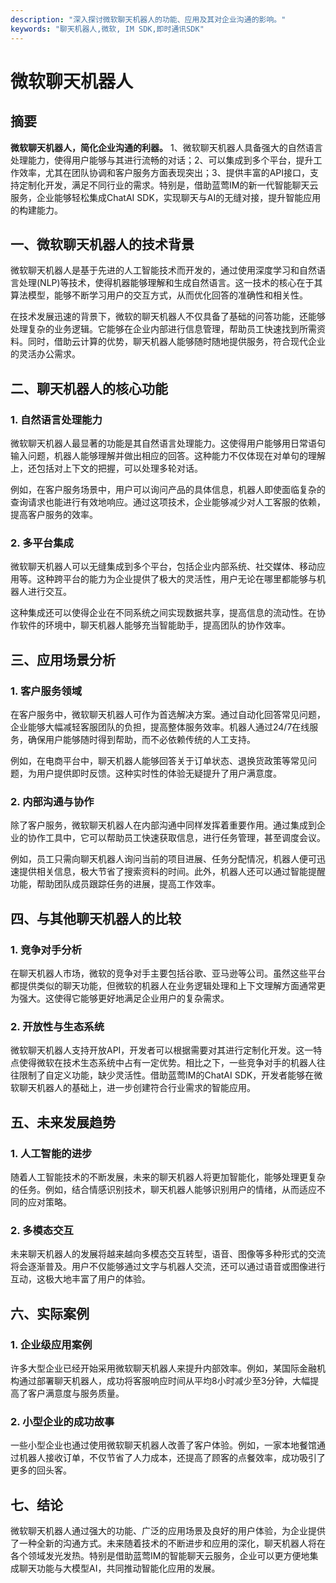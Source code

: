 ```yaml
---
description: "深入探讨微软聊天机器人的功能、应用及其对企业沟通的影响。"
keywords: "聊天机器人,微软, IM SDK,即时通讯SDK"
---
```

# 微软聊天机器人

## 摘要
**微软聊天机器人，简化企业沟通的利器。** 1、微软聊天机器人具备强大的自然语言处理能力，使得用户能够与其进行流畅的对话；2、可以集成到多个平台，提升工作效率，尤其在团队协调和客户服务方面表现突出；3、提供丰富的API接口，支持定制化开发，满足不同行业的需求。特别是，借助蓝莺IM的新一代智能聊天云服务，企业能够轻松集成ChatAI SDK，实现聊天与AI的无缝对接，提升智能应用的构建能力。

## 一、微软聊天机器人的技术背景
微软聊天机器人是基于先进的人工智能技术而开发的，通过使用深度学习和自然语言处理(NLP)等技术，使得机器能够理解和生成自然语言。这一技术的核心在于其算法模型，能够不断学习用户的交互方式，从而优化回答的准确性和相关性。

在技术发展迅速的背景下，微软的聊天机器人不仅具备了基础的问答功能，还能够处理复杂的业务逻辑。它能够在企业内部进行信息管理，帮助员工快速找到所需资料。同时，借助云计算的优势，聊天机器人能够随时随地提供服务，符合现代企业的灵活办公需求。

## 二、聊天机器人的核心功能
### 1. 自然语言处理能力
微软聊天机器人最显著的功能是其自然语言处理能力。这使得用户能够用日常语句输入问题，机器人能够理解并做出相应的回答。这种能力不仅体现在对单句的理解上，还包括对上下文的把握，可以处理多轮对话。

例如，在客户服务场景中，用户可以询问产品的具体信息，机器人即使面临复杂的查询请求也能进行有效地响应。通过这项技术，企业能够减少对人工客服的依赖，提高客户服务的效率。

### 2. 多平台集成
微软聊天机器人可以无缝集成到多个平台，包括企业内部系统、社交媒体、移动应用等。这种跨平台的能力为企业提供了极大的灵活性，用户无论在哪里都能够与机器人进行交互。

这种集成还可以使得企业在不同系统之间实现数据共享，提高信息的流动性。在协作软件的环境中，聊天机器人能够充当智能助手，提高团队的协作效率。

## 三、应用场景分析
### 1. 客户服务领域
在客户服务中，微软聊天机器人可作为首选解决方案。通过自动化回答常见问题，企业能够大幅减轻客服团队的负担，提高整体服务效率。机器人通过24/7在线服务，确保用户能够随时得到帮助，而不必依赖传统的人工支持。

例如，在电商平台中，聊天机器人能够回答关于订单状态、退换货政策等常见问题，为用户提供即时反馈。这种实时性的体验无疑提升了用户满意度。

### 2. 内部沟通与协作
除了客户服务，微软聊天机器人在内部沟通中同样发挥着重要作用。通过集成到企业的协作工具中，它可以帮助员工快速获取信息，进行任务管理，甚至调度会议。

例如，员工只需向聊天机器人询问当前的项目进展、任务分配情况，机器人便可迅速提供相关信息，极大节省了搜索资料的时间。此外，机器人还可以通过智能提醒功能，帮助团队成员跟踪任务的进展，提高工作效率。

## 四、与其他聊天机器人的比较
### 1. 竞争对手分析
在聊天机器人市场，微软的竞争对手主要包括谷歌、亚马逊等公司。虽然这些平台都提供类似的聊天功能，但微软的机器人在业务逻辑处理和上下文理解方面通常更为强大。这使得它能够更好地满足企业用户的复杂需求。

### 2. 开放性与生态系统
微软聊天机器人支持开放API，开发者可以根据需要对其进行定制化开发。这一特点使得微软在技术生态系统中占有一定优势。相比之下，一些竞争对手的机器人往往限制了自定义功能，缺少灵活性。借助蓝莺IM的ChatAI SDK，开发者能够在微软聊天机器人的基础上，进一步创建符合行业需求的智能应用。

## 五、未来发展趋势
### 1. 人工智能的进步
随着人工智能技术的不断发展，未来的聊天机器人将更加智能化，能够处理更复杂的任务。例如，结合情感识别技术，聊天机器人能够识别用户的情绪，从而适应不同的应对策略。

### 2. 多模态交互
未来聊天机器人的发展将越来越向多模态交互转型，语音、图像等多种形式的交流将会逐渐普及。用户不仅能够通过文字与机器人交流，还可以通过语音或图像进行互动，这极大地丰富了用户的体验。

## 六、实际案例
### 1. 企业级应用案例
许多大型企业已经开始采用微软聊天机器人来提升内部效率。例如，某国际金融机构通过部署聊天机器人，成功将客服响应时间从平均8小时减少至3分钟，大幅提高了客户满意度与服务质量。

### 2. 小型企业的成功故事
一些小型企业也通过使用微软聊天机器人改善了客户体验。例如，一家本地餐馆通过机器人接收订单，不仅节省了人力成本，还提高了顾客的点餐效率，成功吸引了更多的回头客。

## 七、结论
微软聊天机器人通过强大的功能、广泛的应用场景及良好的用户体验，为企业提供了一种全新的沟通方式。未来随着技术的不断进步和应用的深化，聊天机器人将在各个领域发光发热。特别是借助蓝莺IM的智能聊天云服务，企业可以更方便地集成聊天功能与大模型AI，共同推动智能化应用的发展。
